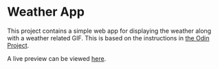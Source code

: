 # Weather App

This project contains a simple web app for displaying the weather along with a weather related GIF. This is based on the instructions in [the Odin Project](https://www.theodinproject.com/lessons/node-path-javascript-weather-app).

A live preview can be viewed [here](https://conkliniam.github.io/weather-app/).
